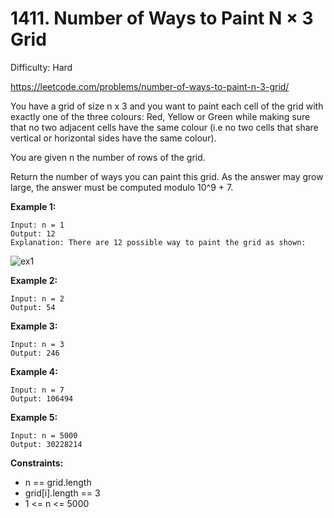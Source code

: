# 1411. Number of Ways to Paint N × 3 Grid

Difficulty: Hard

https://leetcode.com/problems/number-of-ways-to-paint-n-3-grid/

You have a grid of size n x 3 and you want to paint each cell of the grid with exactly one of the three colours: Red, Yellow or Green while making sure that no two adjacent cells have the same colour (i.e no two cells that share vertical or horizontal sides have the same colour).

You are given n the number of rows of the grid.

Return the number of ways you can paint this grid. As the answer may grow large, the answer must be computed modulo 10^9 + 7.

**Example 1:**
```
Input: n = 1
Output: 12
Explanation: There are 12 possible way to paint the grid as shown:
```
![ex1](e1.png)

**Example 2:**
```
Input: n = 2
Output: 54
```

**Example 3:**
```
Input: n = 3
Output: 246
```

**Example 4:**
```
Input: n = 7
Output: 106494
```

**Example 5:**
```
Input: n = 5000
Output: 30228214
```

**Constraints:**

* n == grid.length
* grid[i].length == 3
* 1 <= n <= 5000
